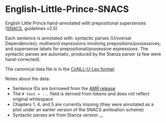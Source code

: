 # English-Little-Prince-SNACS
English Little Prince hand-annotated with prepositional supersenses ([SNACS](https://arxiv.org/abs/1704.02134), guidelines v2.5)

Each sentence is annotated with: syntactic parses (Universal Dependencies); multiword expressions involving prepositions/possessives; and supersense labels for prepositional/possessive expressions. The syntactic parses are automatic, produced by the Stanza parser (a few were hand-corrected).

The canonical data file is in the [CoNLL-U-Lex format](https://github.com/nert-nlp/streusle/blob/v4.4/CONLLULEX.md).

Notes about the data:
- Sentence IDs are borrowed from the [AMR release](https://amr.isi.edu/download.html)
- The `# text = ...` field is derived from tokens and does not reflect original whitespace
- Chapters 1, 4, and 5 are currently missing (they were annotated as a pilot under an earlier version of the SNACS anntoation scheme)
- Syntactic parses are from Stanza version __
